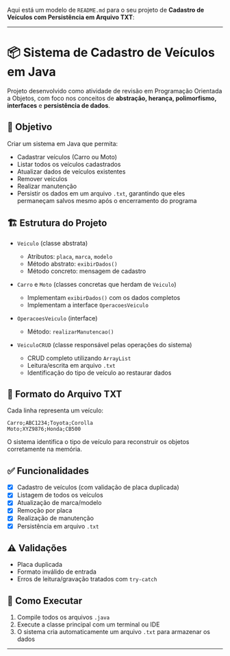 Aqui está um modelo de `README.md` para o seu projeto de **Cadastro de Veículos com Persistência em Arquivo TXT**:

---

# 📦 Sistema de Cadastro de Veículos em Java

Projeto desenvolvido como atividade de revisão em Programação Orientada a Objetos, com foco nos conceitos de **abstração, herança, polimorfismo, interfaces** e **persistência de dados**.

## 🧠 Objetivo

Criar um sistema em Java que permita:

* Cadastrar veículos (Carro ou Moto)
* Listar todos os veículos cadastrados
* Atualizar dados de veículos existentes
* Remover veículos
* Realizar manutenção
* Persistir os dados em um arquivo `.txt`, garantindo que eles permaneçam salvos mesmo após o encerramento do programa

## 🏗️ Estrutura do Projeto

* `Veiculo` (classe abstrata)

    * Atributos: `placa`, `marca`, `modelo`
    * Método abstrato: `exibirDados()`
    * Método concreto: mensagem de cadastro

* `Carro` e `Moto` (classes concretas que herdam de `Veiculo`)

    * Implementam `exibirDados()` com os dados completos
    * Implementam a interface `OperacoesVeiculo`

* `OperacoesVeiculo` (interface)

    * Método: `realizarManutencao()`

* `VeiculoCRUD` (classe responsável pelas operações do sistema)

    * CRUD completo utilizando `ArrayList`
    * Leitura/escrita em arquivo `.txt`
    * Identificação do tipo de veículo ao restaurar dados

## 📁 Formato do Arquivo TXT

Cada linha representa um veículo:

```
Carro;ABC1234;Toyota;Corolla
Moto;XYZ9876;Honda;CB500
```

O sistema identifica o tipo de veículo para reconstruir os objetos corretamente na memória.

## ✅ Funcionalidades

* [x] Cadastro de veículos (com validação de placa duplicada)
* [x] Listagem de todos os veículos
* [x] Atualização de marca/modelo
* [x] Remoção por placa
* [x] Realização de manutenção
* [x] Persistência em arquivo `.txt`

## ⚠️ Validações

* Placa duplicada
* Formato inválido de entrada
* Erros de leitura/gravação tratados com `try-catch`

## 🚀 Como Executar

1. Compile todos os arquivos `.java`
2. Execute a classe principal com um terminal ou IDE
3. O sistema cria automaticamente um arquivo `.txt` para armazenar os dados

---